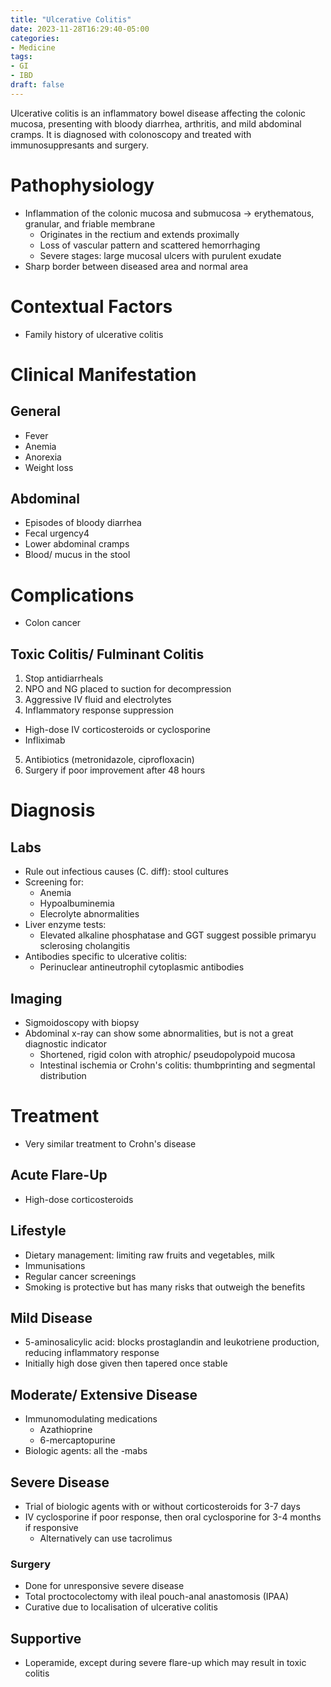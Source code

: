 ```yaml
---
title: "Ulcerative Colitis"
date: 2023-11-28T16:29:40-05:00
categories: 
- Medicine
tags:
- GI
- IBD
draft: false
---
```

Ulcerative colitis is an inflammatory bowel disease affecting the colonic mucosa, presenting with bloody diarrhea, arthritis, and mild abdominal cramps. It is diagnosed with colonoscopy and treated with immunosuppresants and surgery.

<!--more-->
# Pathophysiology
- Inflammation of the colonic mucosa and submucosa -> erythematous, granular, and friable membrane
  - Originates in the rectium and extends proximally
  - Loss of vascular pattern and scattered hemorrhaging
  - Severe stages: large mucosal ulcers with purulent exudate
- Sharp border between diseased area and normal area

# Contextual Factors
- Family history of ulcerative colitis

# Clinical Manifestation
## General
- Fever
- Anemia
- Anorexia
- Weight loss

## Abdominal
- Episodes of bloody diarrhea
- Fecal urgency4
- Lower abdominal cramps
- Blood/ mucus in the stool

# Complications
- Colon cancer

## Toxic Colitis/ Fulminant Colitis
1. Stop antidiarrheals
2. NPO and NG placed to suction for decompression
3. Aggressive IV fluid and electrolytes
4. Inflammatory response suppression
  - High-dose IV corticosteroids or cyclosporine
  - Infliximab
5. Antibiotics (metronidazole, ciprofloxacin)
6. Surgery if poor improvement after 48 hours

# Diagnosis
## Labs
- Rule out infectious causes (C. diff): stool cultures
- Screening for:
  - Anemia
  - Hypoalbuminemia
  - Elecrolyte abnormalities
- Liver enzyme tests:
  - Elevated alkaline phosphatase and GGT suggest possible primaryu sclerosing cholangitis
- Antibodies specific to ulcerative colitis:
  - Perinuclear antineutrophil cytoplasmic antibodies

## Imaging
- Sigmoidoscopy with biopsy
- Abdominal x-ray can show some abnormalities, but is not a great diagnostic indicator
  - Shortened, rigid colon with atrophic/ pseudopolypoid mucosa
  - Intestinal ischemia or Crohn's colitis: thumbprinting and segmental distribution

# Treatment
- Very similar treatment to Crohn's disease

## Acute Flare-Up
- High-dose corticosteroids

## Lifestyle
- Dietary management: limiting raw fruits and vegetables, milk
- Immunisations
- Regular cancer screenings
- Smoking is protective but has many risks that outweigh the benefits

## Mild Disease
- 5-aminosalicylic acid: blocks prostaglandin and leukotriene production, reducing inflammatory response
- Initially high dose given then tapered once stable

## Moderate/ Extensive Disease
- Immunomodulating medications
  - Azathioprine
  - 6-mercaptopurine
- Biologic agents: all the -mabs

## Severe Disease
- Trial of biologic agents with or without corticosteroids for 3-7 days
- IV cyclosporine if poor response, then oral cyclosporine for 3-4 months if responsive
  - Alternatively can use tacrolimus
  
### Surgery
- Done for unresponsive severe disease
- Total proctocolectomy with ileal pouch-anal anastomosis (IPAA)
- Curative due to localisation of ulcerative colitis

## Supportive
- Loperamide, except during severe flare-up which may result in toxic colitis

